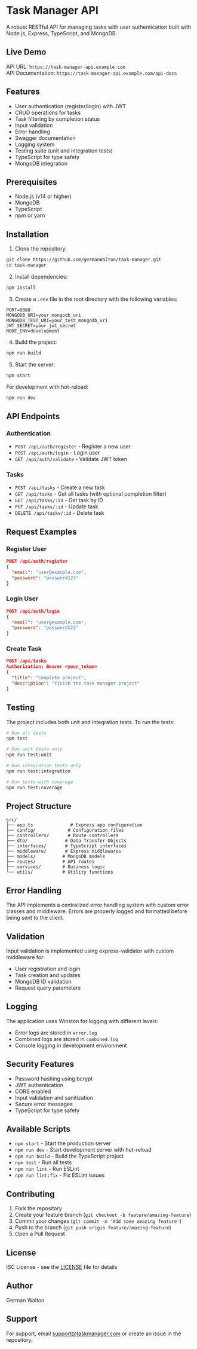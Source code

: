 # Task Manager API

A robust RESTful API for managing tasks with user authentication built with Node.js, Express, TypeScript, and MongoDB.

## Live Demo

API URL: `https://task-manager-api.example.com`  
API Documentation: `https://task-manager-api.example.com/api-docs`

## Features

- User authentication (register/login) with JWT
- CRUD operations for tasks
- Task filtering by completion status
- Input validation
- Error handling
- Swagger documentation
- Logging system
- Testing suite (unit and integration tests)
- TypeScript for type safety
- MongoDB integration

## Prerequisites

- Node.js (v14 or higher)
- MongoDB
- TypeScript
- npm or yarn

## Installation

1. Clone the repository:
```bash
git clone https://github.com/germanWalton/task-manager.git
cd task-manager
```

2. Install dependencies:
```bash
npm install
```

3. Create a `.env` file in the root directory with the following variables:
```env
PORT=8080
MONGODB_URI=your_mongodb_uri
MONGODB_TEST_URI=your_test_mongodb_uri
JWT_SECRET=your_jwt_secret
NODE_ENV=development
```

4. Build the project:
```bash
npm run build
```

5. Start the server:
```bash
npm start
```

For development with hot-reload:
```bash
npm run dev
```

## API Endpoints

### Authentication

- `POST /api/auth/register` - Register a new user
- `POST /api/auth/login` - Login user
- `GET /api/auth/validate` - Validate JWT token

### Tasks

- `POST /api/tasks` - Create a new task
- `GET /api/tasks` - Get all tasks (with optional completion filter)
- `GET /api/tasks/:id` - Get task by ID
- `PUT /api/tasks/:id` - Update task
- `DELETE /api/tasks/:id` - Delete task

## Request Examples

### Register User
```json
POST /api/auth/register
{
  "email": "user@example.com",
  "password": "password123"
}
```

### Login User
```json
POST /api/auth/login
{
  "email": "user@example.com",
  "password": "password123"
}
```

### Create Task
```json
POST /api/tasks
Authorization: Bearer <your_token>
{
  "title": "Complete project",
  "description": "Finish the task manager project"
}
```

## Testing

The project includes both unit and integration tests. To run the tests:

```bash
# Run all tests
npm test

# Run unit tests only
npm run test:unit

# Run integration tests only
npm run test:integration

# Run tests with coverage
npm run test:coverage
```

## Project Structure

```
src/
├── app.ts              # Express app configuration
├── config/            # Configuration files
├── controllers/       # Route controllers
├── dto/              # Data Transfer Objects
├── interfaces/       # TypeScript interfaces
├── middleware/       # Express middlewares
├── models/          # MongoDB models
├── routes/          # API routes
├── services/        # Business logic
└── utils/           # Utility functions
```

## Error Handling

The API implements a centralized error handling system with custom error classes and middleware. Errors are properly logged and formatted before being sent to the client.

## Validation

Input validation is implemented using express-validator with custom middleware for:
- User registration and login
- Task creation and updates
- MongoDB ID validation
- Request query parameters

## Logging

The application uses Winston for logging with different levels:
- Error logs are stored in `error.log`
- Combined logs are stored in `combined.log`
- Console logging in development environment

## Security Features

- Password hashing using bcrypt
- JWT authentication
- CORS enabled
- Input validation and sanitization
- Secure error messages
- TypeScript for type safety

## Available Scripts

- `npm start` - Start the production server
- `npm run dev` - Start development server with hot-reload
- `npm run build` - Build the TypeScript project
- `npm test` - Run all tests
- `npm run lint` - Run ESLint
- `npm run lint:fix` - Fix ESLint issues

## Contributing

1. Fork the repository
2. Create your feature branch (`git checkout -b feature/amazing-feature`)
3. Commit your changes (`git commit -m 'Add some amazing feature'`)
4. Push to the branch (`git push origin feature/amazing-feature`)
5. Open a Pull Request

## License

ISC License - see the [LICENSE](LICENSE) file for details

## Author

German Walton

## Support

For support, email support@taskmanager.com or create an issue in the repository.